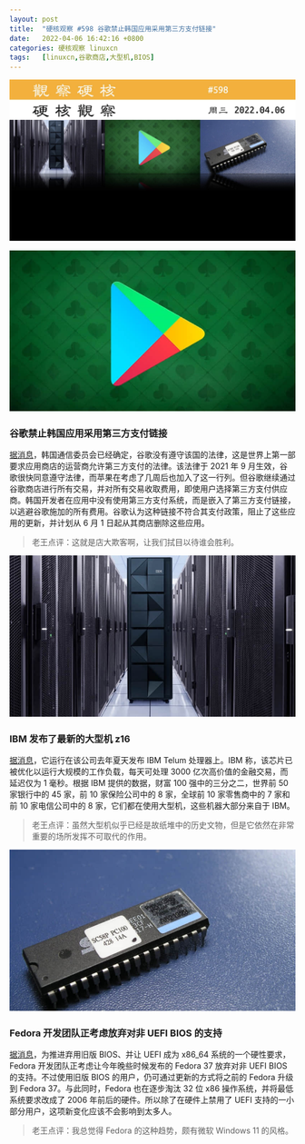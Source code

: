 ```yaml
---
layout: post
title:	"硬核观察 #598 谷歌禁止韩国应用采用第三方支付链接"
date:	2022-04-06 16:42:16 +0800 
categories:	硬核观察 linuxcn 
tags:	[linuxcn,谷歌商店,大型机,BIOS]
---
```



![](/Asserts/Images/album/202204/06/164111n4f744u4egcaxshe.jpg)


![](/Asserts/Images/album/202204/06/164120ehhvqzvy7pxkzqxx.jpg)


### 谷歌禁止韩国应用采用第三方支付链接


[据消息](https://www.theregister.com/2022/04/06/google_south_korea_app_payments_illegal/)，韩国通信委员会已经确定，谷歌没有遵守该国的法律，这是世界上第一部要求应用商店的运营商允许第三方支付的法律。该法律于 2021 年 9 月生效，谷歌很快同意遵守法律，而苹果在考虑了几周后也加入了这一行列。但谷歌继续通过谷歌商店进行所有交易，并对所有交易收取费用，即使用户选择第三方支付供应商。韩国开发者在应用中没有使用第三方支付系统，而是嵌入了第三方支付链接，以逃避谷歌施加的所有费用。谷歌认为这种链接不符合其支付政策，阻止了这些应用的更新，并计划从 6 月 1 日起从其商店删除这些应用。



> 
> 老王点评：这就是店大欺客啊，让我们拭目以待谁会胜利。
> 
> 
> 


![](/Asserts/Images/album/202204/06/164130t4r3xewwxcrdxrww.jpg)


### IBM 发布了最新的大型机 z16


[据消息](https://techcrunch.com/2022/04/04/the-venerable-mainframe-rolls-on-at-ibm-with-the-release-of-the-z16/)，它运行在该公司去年夏天发布 IBM Telum 处理器上。IBM 称，该芯片已被优化以运行大规模的工作负载，每天可处理 3000 亿次高价值的金融交易，而延迟仅为 1 毫秒。根据 IBM 提供的数据，财富 100 强中的三分之二，世界前 50 家银行中的 45 家，前 10 家保险公司中的 8 家，全球前 10 家零售商中的 7 家和前 10 家电信公司中的 8 家，它们都在使用大型机，这些机器大部分来自于 IBM。



> 
> 老王点评：虽然大型机似乎已经是故纸堆中的历史文物，但是它依然在非常重要的场所发挥不可取代的作用。
> 
> 
> 


![](/Asserts/Images/album/202204/06/164145cmgxe9z09gnaz02m.jpg)


### Fedora 开发团队正考虑放弃对非 UEFI BIOS 的支持


[据消息](https://www.phoronix.com/scan.php?page=news_item&px=Fedora-37-Deprecate-BIOS)，为推进弃用旧版 BIOS、并让 UEFI 成为 x86\_64 系统的一个硬性要求，Fedora 开发团队正考虑让今年晚些时候发布的 Fedora 37 放弃对非 UEFI BIOS 的支持。不过使用旧版 BIOS 的用户，仍可通过更新的方式将之前的 Fedora 升级到 Fedora 37。与此同时，Fedora 也在逐步淘汰 32 位 x86 操作系统，并将最低系统要求改成了 2006 年前后的硬件。所以除了在硬件上禁用了 UEFI 支持的一小部分用户，这项新变化应该不会影响到太多人。



> 
> 老王点评：我总觉得 Fedora 的这种趋势，颇有微软 Windows 11 的风格。
> 
> 
>
